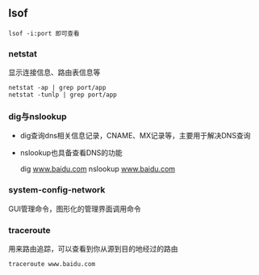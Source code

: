 ## lsof

    lsof -i:port 即可查看

### netstat

显示连接信息、路由表信息等

    netstat -ap | grep port/app
    netstat -tunlp | grep port/app

### dig与nslookup

- dig查询dns相关信息记录，CNAME、MX记录等，主要用于解决DNS查询

- nslookup也具备查看DNS的功能


    dig www.baidu.com
    nslookup www.baidu.com

### system-config-network

GUI管理命令，图形化的管理界面调用命令

### traceroute

用来路由追踪，可以查看到你从源到目的地经过的路由

    traceroute www.baidu.com
